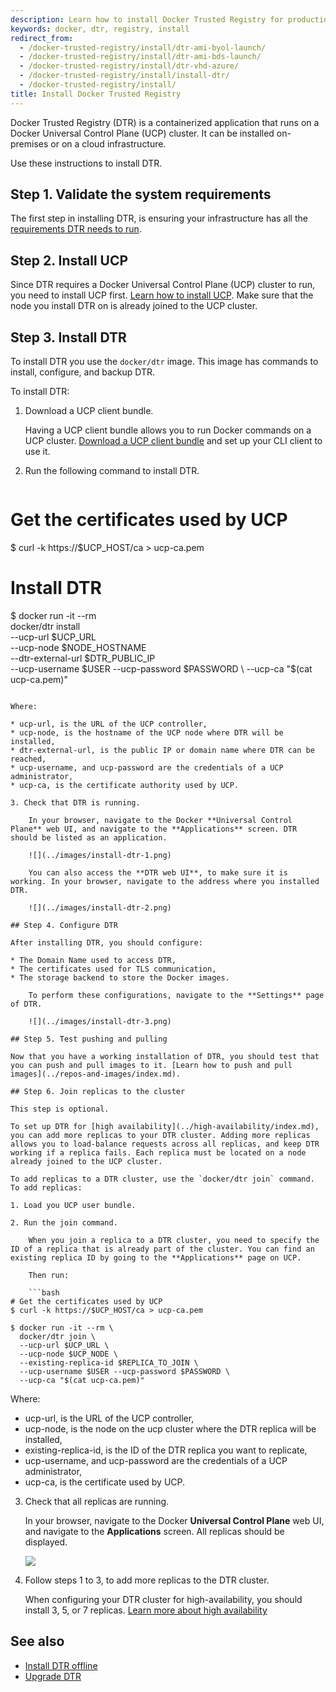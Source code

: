 ```yaml
---
description: Learn how to install Docker Trusted Registry for production.
keywords: docker, dtr, registry, install
redirect_from:
  - /docker-trusted-registry/install/dtr-ami-byol-launch/
  - /docker-trusted-registry/install/dtr-ami-bds-launch/
  - /docker-trusted-registry/install/dtr-vhd-azure/
  - /docker-trusted-registry/install/install-dtr/
  - /docker-trusted-registry/install/
title: Install Docker Trusted Registry
---
```

Docker Trusted Registry (DTR) is a containerized application that runs on a Docker Universal Control Plane (UCP) cluster. It can be installed on-premises or on a cloud infrastructure.

Use these instructions to install DTR.

## Step 1. Validate the system requirements

The first step in installing DTR, is ensuring your infrastructure has all the [requirements DTR needs to run](system-requirements.md).

## Step 2. Install UCP

Since DTR requires a Docker Universal Control Plane (UCP) cluster to run, you need to install UCP first. [Learn how to install UCP](/datacenter/ucp/1.1/installation/install-production.md). Make sure that the node you install DTR on is already joined to the UCP cluster.

## Step 3. Install DTR

To install DTR you use the `docker/dtr` image. This image has commands to install, configure, and backup DTR.

To install DTR:

1. Download a UCP client bundle.
    
    Having a UCP client bundle allows you to run Docker commands on a UCP cluster. [Download a UCP client bundle](/datacenter/ucp/1.1/access-ucp/cli-based-access.md) and set up your CLI client to use it.

2. Run the following command to install DTR.
    
    ```bash
# Get the certificates used by UCP
$ curl -k https://$UCP_HOST/ca > ucp-ca.pem

# Install DTR
$ docker run -it --rm \
  docker/dtr install \
  --ucp-url $UCP_URL \
  --ucp-node $NODE_HOSTNAME \
  --dtr-external-url $DTR_PUBLIC_IP \
  --ucp-username $USER --ucp-password $PASSWORD \
  --ucp-ca "$(cat ucp-ca.pem)"
```

Where:

* ucp-url, is the URL of the UCP controller,
* ucp-node, is the hostname of the UCP node where DTR will be installed,
* dtr-external-url, is the public IP or domain name where DTR can be reached,
* ucp-username, and ucp-password are the credentials of a UCP administrator,
* ucp-ca, is the certificate authority used by UCP.

3. Check that DTR is running.
    
    In your browser, navigate to the Docker **Universal Control Plane** web UI, and navigate to the **Applications** screen. DTR should be listed as an application.
    
    ![](../images/install-dtr-1.png)
    
    You can also access the **DTR web UI**, to make sure it is working. In your browser, navigate to the address where you installed DTR.
    
    ![](../images/install-dtr-2.png)

## Step 4. Configure DTR

After installing DTR, you should configure:

* The Domain Name used to access DTR,
* The certificates used for TLS communication,
* The storage backend to store the Docker images.
    
    To perform these configurations, navigate to the **Settings** page of DTR.
    
    ![](../images/install-dtr-3.png)

## Step 5. Test pushing and pulling

Now that you have a working installation of DTR, you should test that you can push and pull images to it. [Learn how to push and pull images](../repos-and-images/index.md).

## Step 6. Join replicas to the cluster

This step is optional.

To set up DTR for [high availability](../high-availability/index.md), you can add more replicas to your DTR cluster. Adding more replicas allows you to load-balance requests across all replicas, and keep DTR working if a replica fails. Each replica must be located on a node already joined to the UCP cluster.

To add replicas to a DTR cluster, use the `docker/dtr join` command. To add replicas:

1. Load you UCP user bundle.

2. Run the join command.
    
    When you join a replica to a DTR cluster, you need to specify the ID of a replica that is already part of the cluster. You can find an existing replica ID by going to the **Applications** page on UCP.
    
    Then run:
    
    ```bash
# Get the certificates used by UCP
$ curl -k https://$UCP_HOST/ca > ucp-ca.pem

$ docker run -it --rm \
  docker/dtr join \
  --ucp-url $UCP_URL \
  --ucp-node $UCP_NODE \
  --existing-replica-id $REPLICA_TO_JOIN \
  --ucp-username $USER --ucp-password $PASSWORD \
  --ucp-ca "$(cat ucp-ca.pem)"
```

Where:

* ucp-url, is the URL of the UCP controller,
* ucp-node, is the node on the ucp cluster where the DTR replica will be installed,
* existing-replica-id, is the ID of the DTR replica you want to replicate,
* ucp-username, and ucp-password are the credentials of a UCP administrator,
* ucp-ca, is the certificate used by UCP.

3. Check that all replicas are running.
    
    In your browser, navigate to the Docker **Universal Control Plane** web UI, and navigate to the **Applications** screen. All replicas should be displayed.
    
    ![](../images/install-dtr-4.png)

4. Follow steps 1 to 3, to add more replicas to the DTR cluster.
    
    When configuring your DTR cluster for high-availability, you should install 3, 5, or 7 replicas. [Learn more about high availability](../high-availability/index.md)

## See also

* [Install DTR offline](install-dtr-offline.md)
* [Upgrade DTR](upgrade/upgrade-major.md)
